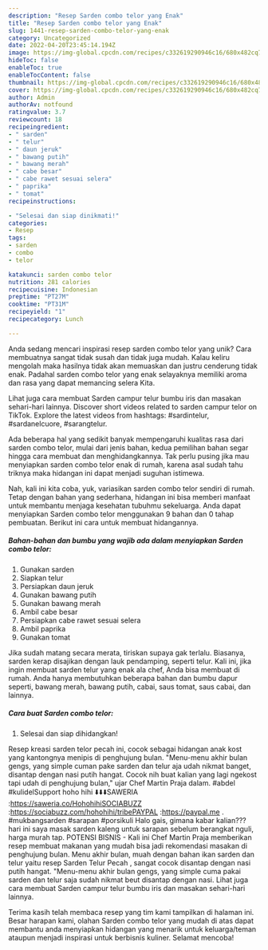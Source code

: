 ```yaml
---
description: "Resep Sarden combo telor yang Enak"
title: "Resep Sarden combo telor yang Enak"
slug: 1441-resep-sarden-combo-telor-yang-enak
category: Uncategorized
date: 2022-04-20T23:45:14.194Z
image: https://img-global.cpcdn.com/recipes/c332619290946c16/680x482cq70/sarden-combo-telor-foto-resep-utama.jpg
hideToc: false
enableToc: true
enableTocContent: false
thumbnail: https://img-global.cpcdn.com/recipes/c332619290946c16/680x482cq70/sarden-combo-telor-foto-resep-utama.jpg
cover: https://img-global.cpcdn.com/recipes/c332619290946c16/680x482cq70/sarden-combo-telor-foto-resep-utama.jpg
author: Admin
authorAv: notfound
ratingvalue: 3.7
reviewcount: 18
recipeingredient:
- " sarden"
- " telur"
- " daun jeruk"
- " bawang putih"
- " bawang merah"
- " cabe besar"
- " cabe rawet sesuai selera"
- " paprika"
- " tomat"
recipeinstructions:

- "Selesai dan siap dinikmati!"
categories:
- Resep
tags:
- sarden
- combo
- telor

katakunci: sarden combo telor 
nutrition: 281 calories
recipecuisine: Indonesian
preptime: "PT27M"
cooktime: "PT31M"
recipeyield: "1"
recipecategory: Lunch

---
```





Anda sedang mencari inspirasi resep sarden combo telor yang unik? Cara membuatnya sangat tidak susah dan tidak juga mudah. Kalau keliru mengolah maka hasilnya tidak akan memuaskan dan justru cenderung tidak enak. Padahal sarden combo telor yang enak selayaknya memiliki aroma dan rasa yang dapat memancing selera Kita.





Lihat juga cara membuat Sarden campur telur bumbu iris dan masakan sehari-hari lainnya. Discover short videos related to sarden campur telor on TikTok. Explore the latest videos from hashtags: #sardintelur, #sardanelcuore, #sarangtelur.

Ada beberapa hal yang sedikit banyak mempengaruhi kualitas rasa dari sarden combo telor, mulai dari jenis bahan, kedua pemilihan bahan segar hingga cara membuat dan menghidangkannya. Tak perlu pusing jika mau menyiapkan sarden combo telor enak di rumah, karena asal sudah tahu triknya maka hidangan ini dapat menjadi suguhan istimewa.






Nah, kali ini kita coba, yuk, variasikan sarden combo telor sendiri di rumah. Tetap dengan bahan yang sederhana, hidangan ini bisa memberi manfaat untuk membantu menjaga kesehatan tubuhmu sekeluarga. Anda dapat menyiapkan Sarden combo telor menggunakan 9 bahan dan 0 tahap pembuatan. Berikut ini cara untuk membuat hidangannya.

<!--inarticleads1-->

##### Bahan-bahan dan bumbu yang wajib ada dalam menyiapkan Sarden combo telor:

1. Gunakan  sarden
1. Siapkan  telur
1. Persiapkan  daun jeruk
1. Gunakan  bawang putih
1. Gunakan  bawang merah
1. Ambil  cabe besar
1. Persiapkan  cabe rawet sesuai selera
1. Ambil  paprika
1. Gunakan  tomat


Jika sudah matang secara merata, tiriskan supaya gak terlalu. Biasanya, sarden kerap disajikan dengan lauk pendamping, seperti telur. Kali ini, jika ingin membuat sarden telur yang enak ala chef, Anda bisa membuat di rumah. Anda hanya membutuhkan beberapa bahan dan bumbu dapur seperti, bawang merah, bawang putih, cabai, saus tomat, saus cabai, dan lainnya. 

<!--inarticleads2-->

##### Cara buat Sarden combo telor:


1. Selesai dan siap dihidangkan!

Resep kreasi sarden telor pecah ini, cocok sebagai hidangan anak kost yang kantongnya menipis di penghujung bulan. &#34;Menu-menu akhir bulan gengs, yang simple cuman pake sarden dan telur aja udah nikmat banget, disantap dengan nasi putih hangat. Cocok nih buat kalian yang lagi ngekost tapi udah di penghujung bulan,&#34; ujar Chef Martin Praja dalam. #abdel #kulidelSupport hoho hihi ⬇️⬇️⬇️SAWERIA :https://saweria.co/HohohihiSOCIABUZZ :https://sociabuzz.com/hohohihi/tribePAYPAL :https://paypal.me . #mukbangsarden #sarapan #porsikuli Halo gais, gimana kabar kalian??? hari ini saya masak sarden kaleng untuk sarapan sebelum berangkat nguli, harga murah tap. POTENSI BISNIS - Kali ini Chef Martin Praja memberikan resep membuat makanan yang mudah bisa jadi rekomendasi masakan di penghujung bulan. Menu akhir bulan, muah dengan bahan ikan sarden dan telur yaitu resep Sarden Telur Pecah , sangat cocok disantap dengan nasi putih hangat. &#34;Menu-menu akhir bulan gengs, yang simple cuma pakai sarden dan telur saja sudah nikmat beut disantap dengan nasi. Lihat juga cara membuat Sarden campur telur bumbu iris dan masakan sehari-hari lainnya. 

Terima kasih telah membaca resep yang tim kami tampilkan di halaman ini. Besar harapan kami, olahan Sarden combo telor yang mudah di atas dapat membantu anda menyiapkan hidangan yang menarik untuk keluarga/teman ataupun menjadi inspirasi untuk berbisnis kuliner. Selamat mencoba!
